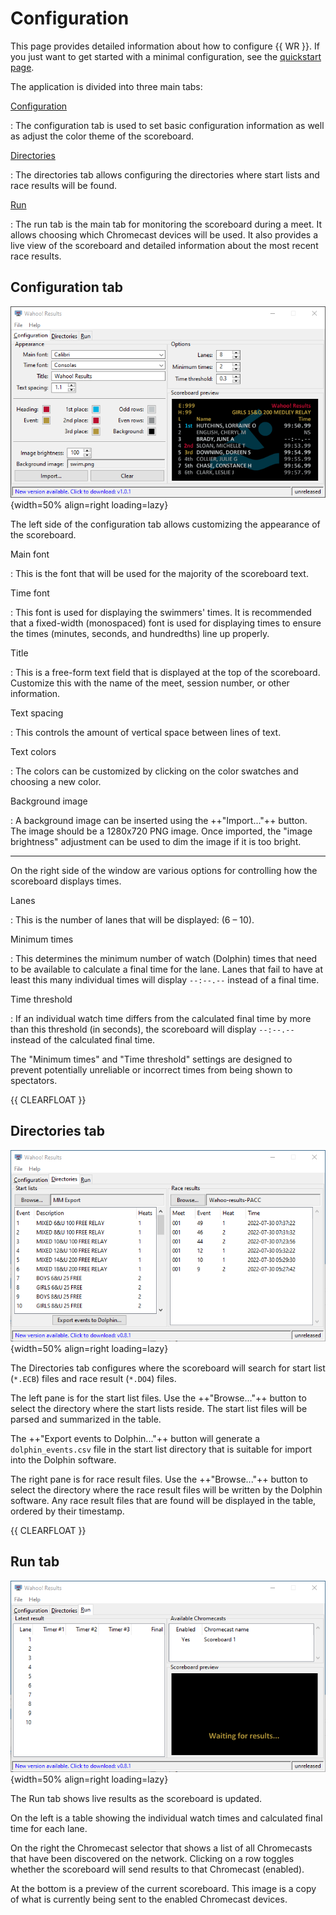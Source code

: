 # Configuration

This page provides detailed information about how to configure {{ WR }}. If you
just want to get started with a minimal configuration, see the [quickstart
page](quickstart.md).

The application is divided into three main tabs:

[Configuration](#configuration-tab)

:   The configuration tab is used to set basic configuration information as well
    as adjust the color theme of the scoreboard.

[Directories](#directories-tab)

:   The directories tab allows configuring the directories where start lists and
    race results will be found.

[Run](#run-tab)

:   The run tab is the main tab for monitoring the scoreboard during a meet. It
    allows choosing which Chromecast devices will be used. It also provides a
    live view of the scoreboard and detailed information about the most recent
    race results.

## Configuration tab

![Configuration tab](images/wr-config.png){width=50% align=right loading=lazy}

The left side of the configuration tab allows customizing the appearance of
the scoreboard.

Main font

:   This is the font that will be used for the majority of the scoreboard
    text.

Time font

:   This font is used for displaying the swimmers' times. It is recommended
    that a fixed-width (monospaced) font is used for displaying times to
    ensure the times (minutes, seconds, and hundredths) line up properly.

Title

:   This is a free-form text field that is displayed at the top of the
    scoreboard. Customize this with the name of the meet, session number, or
    other information.

Text spacing

:   This controls the amount of vertical space between lines of text.

Text colors

:   The colors can be customized by clicking on the color swatches and choosing
    a new color.

Background image

:   A background image can be inserted using the ++"Import..."++ button. The image
    should be a 1280x720 PNG image. Once imported, the "image brightness"
    adjustment can be used to dim the image if it is too bright.

-----

On the right side of the window are various options for controlling how the
scoreboard displays times.

Lanes

:   This is the number of lanes that will be displayed: (6 &ndash; 10).

Minimum times

:   This determines the minimum number of watch (Dolphin) times that need to
    be available to calculate a final time for the lane. Lanes that fail to
    have at least this many individual times will display `--:--.--` instead
    of a final time.

Time threshold

:   If an individual watch time differs from the calculated final time by more
    than this threshold (in seconds), the scoreboard will display `--:--.--`
    instead of the calculated final time.

The "Minimum times" and "Time threshold" settings are designed to prevent
potentially unreliable or incorrect times from being shown to spectators.

{{ CLEARFLOAT }}

## Directories tab

![Directories tab](images/wr-dirs.png){width=50% align=right loading=lazy}

The Directories tab configures where the scoreboard will search for start list
(`*.ECB`) files and race result (`*.DO4`) files.

The left pane is for the start list files. Use the ++"Browse..."++ button to
select the directory where the start lists reside. The start list files will be
parsed and summarized in the table.

The ++"Export events to Dolphin..."++ button will generate a
`dolphin_events.csv` file in the start list directory that is suitable for
import into the Dolphin software.

The right pane is for race result files. Use the ++"Browse..."++ button to
select the directory where the race result files will be written by the Dolphin
software. Any race result files that are found will be displayed in the table,
ordered by their timestamp.

{{ CLEARFLOAT }}

## Run tab

![Run tab](images/wr-run.png){width=50% align=right loading=lazy}

The Run tab shows live results as the scoreboard is updated.

On the left is a table showing the individual watch times and calculated final
time for each lane.

On the right the Chromecast selector that shows a list of all Chromecasts that
have been discovered on the network. Clicking on a row toggles whether the
scoreboard will send results to that Chromecast (enabled).

At the bottom is a preview of the current scoreboard. This image is a copy of
what is currently being sent to the enabled Chromecast devices.

